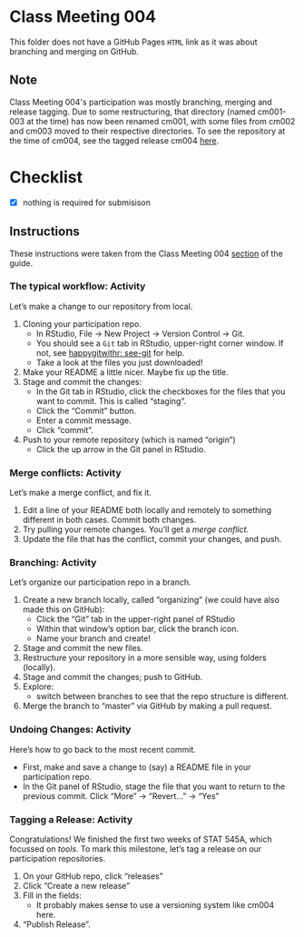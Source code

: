 # Class Meeting 004
This folder does not have a GitHub Pages `HTML` link as it was about branching and merging on GitHub.

## Note
Class Meeting 004's participation was mostly branching, merging and release tagging. Due to some restructuring, that directory (named cm001-003 at the time) has now been renamed cm001, with some files from cm002 and cm003 moved to their respective directories. To see the repository at the time of cm004, see the tagged release cm004 [here](https://github.com/dy-lin/STAT545-participation/tree/cm004).

# Checklist
- [x] nothing is required for submisison

## Instructions
These instructions were taken from the Class Meeting 004 [section](https://stat545guidebook.netlify.com/the-version-control-workflow.html) of the guide.

### The typical workflow: Activity

Let’s make a change to our repository from local.

1. Cloning your participation repo.
    * In RStudio, File -> New Project -> Version Control -> Git.
    * You should see a `Git` tab in RStudio, upper-right corner window. If not, see [happygitwithr: see-git](http://happygitwithr.com/rstudio-see-git.html) for help.
    * Take a look at the files you just downloaded!
1. Make your README a little nicer. Maybe fix up the title.
1. Stage and commit the changes:
    * In the Git tab in RStudio, click the checkboxes for the files that you want to commit. This is called “staging”.
    * Click the “Commit” button.
    * Enter a commit message.
    * Click “commit”.
1. Push to your remote repository (which is named “origin”)
    * Click the up arrow in the Git panel in RStudio.
    
### Merge conflicts: Activity
Let’s make a merge conflict, and fix it.

1. Edit a line of your README both locally and remotely to something different in both cases. Commit both changes.
1. Try pulling your remote changes. You’ll get a _merge conflict_.
1. Update the file that has the conflict, commit your changes, and push.

### Branching: Activity
Let’s organize our participation repo in a branch.

1. Create a new branch locally, called “organizing” (we could have also made this on GitHub):
    * Click the “Git” tab in the upper-right panel of RStudio
    * Within that window’s option bar, click the branch icon.
    * Name your branch and create!
1. Stage and commit the new files.
1. Restructure your repository in a more sensible way, using folders (locally).
1. Stage and commit the changes; push to GitHub.
1. Explore:
    * switch between branches to see that the repo structure is different.
1. Merge the branch to “master” via GitHub by making a pull request.

### Undoing Changes: Activity
Here’s how to go back to the most recent commit.

* First, make and save a change to (say) a README file in your participation repo.
* In the Git panel of RStudio, stage the file that you want to return to the previous commit. Click “More” -> “Revert…” -> “Yes”

### Tagging a Release: Activity
Congratulations! We finished the first two weeks of STAT 545A, which focussed on _tools_. To mark this milestone, let’s tag a release on our participation repositories.

1. On your GitHub repo, click “releases”
1. Click “Create a new release”
1. Fill in the fields:
    * It probably makes sense to use a versioning system like cm004 here.
1. “Publish Release”.
